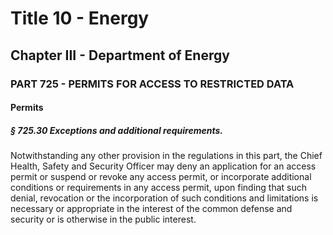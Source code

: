 
# Title 10 - Energy
## Chapter III - Department of Energy
### PART 725 - PERMITS FOR ACCESS TO RESTRICTED DATA
#### Permits
##### § 725.30 Exceptions and additional requirements.

Notwithstanding any other provision in the regulations in this part, the Chief Health, Safety and Security Officer may deny an application for an access permit or suspend or revoke any access permit, or incorporate additional conditions or requirements in any access permit, upon finding that such denial, revocation or the incorporation of such conditions and limitations is necessary or appropriate in the interest of the common defense and security or is otherwise in the public interest.
